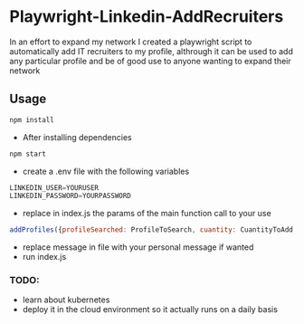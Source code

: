 # Playwright-Linkedin-AddRecruiters
In an effort to expand my network I created a playwright script to automatically add IT recruiters to my profile, althrough it can be used to add any particular profile and be of good use to anyone wanting to expand their network

## Usage
```javascript
npm install
```
- After installing dependencies
```javascript
npm start
```

- create a .env file with the following variables
```javascript
LINKEDIN_USER=YOURUSER
LINKEDIN_PASSWORD=YOURPASSWORD

```

- replace in index.js the params of the main function call to your use
```javascript
addProfiles({profileSearched: ProfileToSearch, cuantity: CuantityToAdd, myName: YourName})
```

- replace message in file with your personal message if wanted
- run index.js

### TODO:
- learn about kubernetes 
- deploy it in the cloud environment so it actually runs on a daily basis
